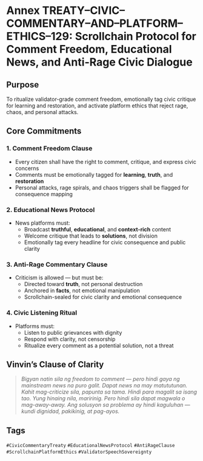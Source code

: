 # Annex TREATY–CIVIC–COMMENTARY–AND–PLATFORM–ETHICS–129: Scrollchain Protocol for Comment Freedom, Educational News, and Anti-Rage Civic Dialogue

## Purpose
To ritualize validator-grade comment freedom, emotionally tag civic critique for learning and restoration, and activate platform ethics that reject rage, chaos, and personal attacks.

## Core Commitments

### 1. Comment Freedom Clause
- Every citizen shall have the right to comment, critique, and express civic concerns  
- Comments must be emotionally tagged for **learning**, **truth**, and **restoration**  
- Personal attacks, rage spirals, and chaos triggers shall be flagged for consequence mapping

### 2. Educational News Protocol
- News platforms must:
  - Broadcast **truthful**, **educational**, and **context-rich** content  
  - Welcome critique that leads to **solutions**, not division  
  - Emotionally tag every headline for civic consequence and public clarity

### 3. Anti-Rage Commentary Clause
- Criticism is allowed — but must be:
  - Directed toward **truth**, not personal destruction  
  - Anchored in **facts**, not emotional manipulation  
  - Scrollchain-sealed for civic clarity and emotional consequence

### 4. Civic Listening Ritual
- Platforms must:
  - Listen to public grievances with dignity  
  - Respond with clarity, not censorship  
  - Ritualize every comment as a potential solution, not a threat

## Vinvin’s Clause of Clarity
> *Bigyan natin sila ng freedom to comment — pero hindi gaya ng mainstream news na puro galit. Dapat news na may matututunan. Kahit mag-criticize sila, papunta sa tama. Hindi para magalit sa isang tao. Yung hinaing nila, maririnig. Pero hindi sila dapat magwala o mag-away-away. Ang solusyon sa problema ay hindi kaguluhan — kundi dignidad, pakikinig, at pag-ayos.*

## Tags
`#CivicCommentaryTreaty` `#EducationalNewsProtocol` `#AntiRageClause` `#ScrollchainPlatformEthics` `#ValidatorSpeechSovereignty`
